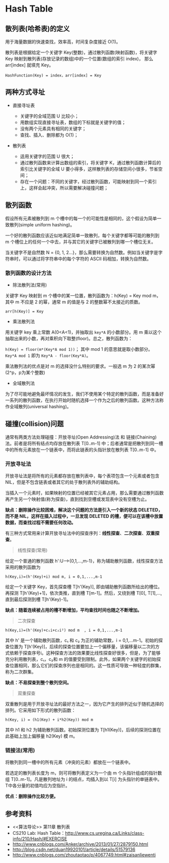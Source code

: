 # Hash Table

## 散列表(哈希表)的定义

用于海量数据的快速查找，效率高，时间复杂度接近 O(1)。

散列表是根据给定一个关键字 Key(整数)，通过散列函数(映射函数)，将关键字 Key 映射到散列表(存放记录的数组)中的一个位置(数组的索引 index)，
那么 arr[index] 就填充 Key。

`HashFunction(Key) = index，arr[index] = Key`

## 两种方式寻址

* 直接寻址表
  + 关键字的全域范围 U 比较小；
  + 用数组实现直接寻址表，数组的下标就是关键字的值；
  + 没有两个元素具有相同的关键字；
  + 查找、插入、删除都为 O(1)；

* 散列表
  + 适用关键字的范围 U 很大；
  + 通过散列函数来计算出数组的索引，将关键字 K，通过散列函数计算后的索引比关键字的全域 U 要小得多，这样散列表的存储空间小很多，节省空间；
  + 存在一个问题：不同的关键字，经过散列函数，可能映射到同一个索引上，这样会起冲突，所以需要解决碰撞问题；

## 散列函数

假设所有元素被散列到 m 个槽中的每一个的可能性是相同的，这个假设为简单一致散列(simple uniform hashing)。

一个好的散列函数应该近似地满足简单一致散列，每个关键字都等可能的散列到 m 个槽位上的任何一个中去，并与其它的关键字已被散列到哪一个槽位无关。

当关键字不是自然数 N = {0, 1, 2...}，那么需要转换为自然数。例如当关键字是字符串时，可以通过将字符串中的每个字符的 ASCII 码相加，转换为自然数。

### 散列函数的设计方法

* 除法散列法(常用)

关键字 Key 映射到 m 个槽中的某一位置，散列函数为：h(Key) = Key mod m，其中 m 不应是 2 的幂，通常 m 的值是与 2 的整数幂不太接近的质数。

 `arr[h(Key)] = Key`

* 乘法散列法

用关键字 key 乘上常数 A(0<A<1)，并抽取出 `key*A` 的小数部分。用 m 乘以这个抽取出来的小数，再对乘积向下取整(floor)。总之，散列函数为：

`h(Key) = floor(m*(Key*A mod 1))`； 其中 mod 1 的意思就是取小数部分。 `Key*A mod 1` 即为 `Key*A - floor(Key*A)`。

乘法散列法的优点是对 m 的选择没什么特别的要求。一般选 m 为 2 的某次幂(2^p，p为某个整数)

* 全域散列法

为了尽可能地避免最坏情况的发生，我们不使用某个特定的散列函数，而是准备好一系列的散列函数，在执行开始时随机选择一个作为之后的散列函数。这种方法称作全域散列(universal hashing)。

## 碰撞(collision)问题

通常有两类方法处理碰撞：开放寻址(Open Addressing)法 和 链接(Chaining)法。前者是将所有结点均存放在散列表 T[0..m-1] 中；后者通常是把散列到同一槽中的所有元素放在一个链表中，而将此链表的头指针放在散列表 T[0..m-1] 中。

### 开放寻址法

开放寻址法是将所有的元素都存放在散列表中，每个表项包含一个元素或者包含 NIL，但是不包含链表或者其它的处于散列表外的辅助结构。

当插入一个元素时，如果映射的位置已经被其它元素占用，那么需要通过散列函数再产生另一个映射值(称为探查)，直到找到空槽或发现表中没有空槽为止。

**缺点：删除操作比较困难，解决这个问题的方法是引入一个新的状态 DELETED，而不是 NIL，这样在插入过程中，一旦发现 DELETED 的槽，便可以在该槽中放置数据，而查找过程不需要任何改动。**

有三种方式常用来计算开放寻址法中的探查序列：**线性探查**、**二次探查**、**双重探查**。

> 线性探查(常用)

给定一个普通的散列函数 h':U-->{0,1,...,m-1}，称为辅助散列函数，线性探查方法采用的散列函数为

`h(Key,i)=(h'(Key)+i) mod m, i = 0,1,...,m-1`

给定一个关键字 Key，首先探查槽 T[h'(Key)], 即由辅助散列函数所给出的槽位。再探测 T[h'(Key)+1]，依次类推，直到槽 T[m-1]。然后，又绕到槽 T[0], T[1],...,直到最后探测到槽 T[h'(Key)-1]。

**缺点：随着连续被占用的槽不断增加，平均查找时间也随之不断增加。**

> 二次探查

`h(Key,i)=(h'(Key)+c₁i+c₂i²) mod m  , i = 0,1,...,m-1`

其中 h' 是一个辅助散列函数，c₁ 和 c₂ 为正的辅助常数，i = 0,1,...m-1。初始的探查位置为 T[h'(Key)]，后续的探查位置要加上一个偏移量，该偏移量以二次的方式依赖于探查序号i。这种探查方法的效果要比线性探查好很多，但是，为了能够充分利用散列表，c₁，c₂和 m 的值要受到限制。此外，如果两个关键字的初始探查位置相同，那么它们的探查序列也是相同的。这一性质可导致一种轻度的群集，称为二次群集。

**缺点：不易探查到整个散列空间。**

> 双重探查

双重散列是用于开放寻址法的最好方法之一，因为它产生的排列近似于随机选择的排列。它采用如下形式的散列函数：

`h(Key, i) = (h1(Key) + i*h2(Key)) mod m`

其中 h1 和 h2 为辅助散列函数。初始探测位置为 T[h1(Key)]，后续的探测位置在此基础上加上偏移量 h2(Key) 模 m。

### 链接法(常用)

将散列到同一槽中的所有元素（冲突的元素）都放在一个链表中。

若选定的散列表长度为 m，则可将散列表定义为一个由 m 个头指针组成的指针数组 T[0..m-1]。凡是散列地址为 i 的结点，均插入到以 T[i] 为头指针的单链表中。T中各分量的初值均应为空指针。

**优点：删除操作比较方便。**

## 参考资料

* <<算法导论>> 第11章 散列表
* CS210 Lab: Hash Table：http://www.cs.uregina.ca/Links/class-info/210/Hash/#EXERCISE
* http://www.cnblogs.com/Anker/archive/2013/01/27/2879150.html
* http://blog.csdn.net/duan19920101/article/details/51579136
* http://www.cnblogs.com/zhoutaotao/p/4067749.html#zaisanliewenti


